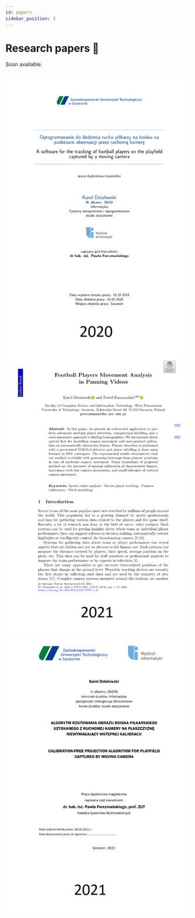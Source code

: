 ```yaml
---
id: papers 
sidebar_position: 3
---
```


# Research papers 📝

Soon available.

![paper1](../static/img/paper1.png)
![paper2](../static/img/paper2.png)
![paper3](../static/img/paper3.png)
